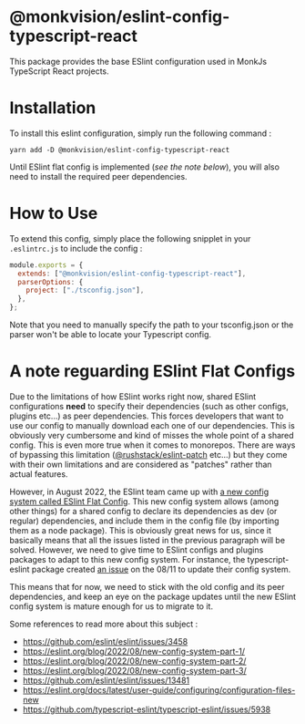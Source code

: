 # @monkvision/eslint-config-typescript-react

This package provides the base ESlint configuration used in MonkJs TypeScript React projects.

# Installation

To install this eslint configuration, simply run the following command :

```
yarn add -D @monkvision/eslint-config-typescript-react
```

Until ESlint flat config is implemented (_see the note below_), you will also need to install the required peer
dependencies.

# How to Use

To extend this config, simply place the following snipplet in your `.eslintrc.js` to include the config :

```javascript
module.exports = {
  extends: ["@monkvision/eslint-config-typescript-react"],
  parserOptions: {
    project: ["./tsconfig.json"],
  },
};
```

Note that you need to manually specify the path to your tsconfig.json or the parser won't be able to locate your
Typescript config.

# A note reguarding ESlint Flat Configs

Due to the limitations of how ESlint works right now, shared ESlint configurations **need** to specify their
dependencies (such as other configs, plugins etc...) as peer dependencies. This forces developers that want to use our
config to manually download each one of our dependencies. This is obviously very cumbersome and kind of misses the whole
point of a shared config. This is even more true when it comes to monorepos. There are ways of bypassing this limitation
([@rushstack/eslint-patch](https://www.npmjs.com/package/@rushstack/eslint-patch) etc...) but they come with their own
limitations and are considered as "patches" rather than actual features.

However, in August 2022, the ESlint team came up with
[a new config system called ESlint Flat Config](https://eslint.org/blog/2022/08/new-config-system-part-1/). This new
config system allows (among other things) for a shared config to declare its dependencies as dev (or regular)
dependencies, and include them in the config file (by importing them as a node package). This is obviously great news
for us, since it basically means that all the issues listed in the previous paragraph will be solved. However, we need
to give time to ESlint configs and plugins packages to adapt to this new config system. For instance, the
typescript-eslint package created [an issue](https://github.com/typescript-eslint/typescript-eslint/issues/5938) on the
08/11 to update their config system.

This means that for now, we need to stick with the old config and its peer dependencies, and keep an eye on the package
updates until the new ESlint config system is mature enough for us to migrate to it.

Some references to read more about this subject :

- https://github.com/eslint/eslint/issues/3458
- https://eslint.org/blog/2022/08/new-config-system-part-1/
- https://eslint.org/blog/2022/08/new-config-system-part-2/
- https://eslint.org/blog/2022/08/new-config-system-part-3/
- https://github.com/eslint/eslint/issues/13481
- https://eslint.org/docs/latest/user-guide/configuring/configuration-files-new
- https://github.com/typescript-eslint/typescript-eslint/issues/5938
